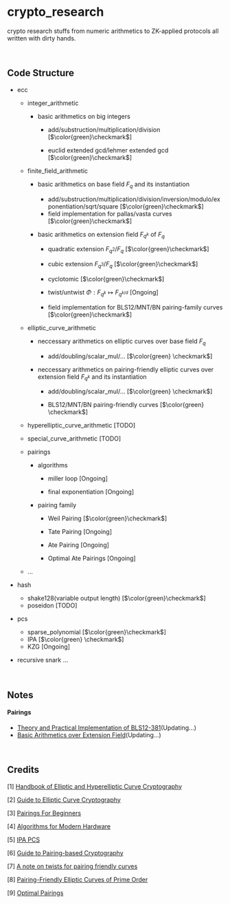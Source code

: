 # crypto_research

crypto research stuffs from numeric arithmetics to ZK-applied protocols all written with dirty hands.

<br />

## Code Structure

- ecc 
    - integer_arithmetic 

        - basic arithmetics on big integers

          - add/substruction/multiplication/division [$`\color{green}\checkmark`$]

          - euclid extended gcd/lehmer extended gcd [$`\color{green}\checkmark`$]

    - finite_field_arithmetic 

        - basic arithmetics on base field $F_q$ and its instantiation

          - add/substruction/multiplication/division/inversion/modulo/exponentiation/sqrt/square [$`\color{green}\checkmark`$]
          - field implementation for pallas/vasta curves [$`\color{green}\checkmark`$] 

        - basic arithmetics on extension field $F_{q^k}$ of $F_q$

            - quadratic extension $F_{q^2}/F_{q}$ [$`\color{green}\checkmark`$]

            - cubic extension $F_{q^3}/F_{q}$ [$`\color{green}\checkmark`$]

            - cyclotomic [$`\color{green}\checkmark`$]

            - twist/untwist $\Phi: F_{q^k} \mapsto F_{q^{k / d}}$ [Ongoing]

            - field implementation for BLS12/MNT/BN pairing-family curves [$`\color{green}\checkmark`$]

    - elliptic_curve_arithmetic 

        - neccessary arithmetics on elliptic curves over base field $F_q$ 

          - add/doubling/scalar_mul/... [$`\color{green} \checkmark`$]

        - neccessary arithmetics on pairing-friendly elliptic curves over extension field $F_{q^k}$ and its instantiation

          - add/doubling/scalar_mul/... [$`\color{green} \checkmark`$]

          - BLS12/MNT/BN pairing-friendly curves [$`\color{green} \checkmark`$]

    - hyperelliptic_curve_arithmetic [TODO] 

    - special_curve_arithmetic [TODO]

    - pairings 

        - algorithms

            - miller loop [Ongoing]

            - final exponentiation [Ongoing]

        - pairing family

          -  Weil Pairing [$`\color{green}\checkmark`$]

          - Tate Pairing [Ongoing]

          - Ate Pairing [Ongoing]

          - Optimal Ate Pairings [Ongoing]

    - ...

- hash
    - shake128(variable output length) [$`\color{green}\checkmark`$]
    - poseidon [TODO]

- pcs
    - sparse_polynomial [$`\color{green}\checkmark`$]
    - IPA [$`\color{green} \checkmark`$]
    - KZG [Ongoing]

- recursive snark
    ...

<br />

## Notes 

#### Pairings

- [Theory and Practical Implementation of BLS12-381](https://hackmd.io/@70xfCGp1QViTYYJh3AMrQg/ryo55eEeC)(Updating...)
- [Basic Arithmetics over Extension Field](https://hackmd.io/@70xfCGp1QViTYYJh3AMrQg/rJZ-A_M1R)(Updating...)

<br />

## Credits

[1] [Handbook of Elliptic and Hyperelliptic Curve Cryptography](https://blkcipher.pl/assets/pdfs/Handbook_of_Elliptic_and_Hyperelliptic_Curve_Cryptography.pdf)

[2] [Guide to Elliptic Curve Cryptography](http://tomlr.free.fr/Math%E9matiques/Math%20Complete/Cryptography/Guide%20to%20Elliptic%20Curve%20Cryptography%20-%20D.%20Hankerson,%20A.%20Menezes,%20S.%20Vanstone.pdf)

[3] [Pairings For Beginners](https://static1.squarespace.com/static/5fdbb09f31d71c1227082339/t/5ff394720493bd28278889c6/1609798774687/PairingsForBeginners.pdf)

[4] [Algorithms for Modern Hardware](https://en.algorithmica.org/hpc/)

[5] [IPA PCS](https://hackmd.io/@arijitdutta67/r1ZFKoHy2#Accumulation-of-IPA-PCS-and-Recursive-Process-in-Aztec-3)

[6] [Guide to Pairing-based Cryptography](https://www.math.u-bordeaux.fr/~damienrobert/csi/book/book.pdf)

[7] [A note on twists for pairing friendly curves](http://indigo.ie/%7Emscott/twists.pdf)

[8] [Pairing-Friendly Elliptic Curves of Prime Order](https://eprint.iacr.org/2005/133.pdf)

[9] [Optimal Pairings](https://eprint.iacr.org/2008/096.pdf)